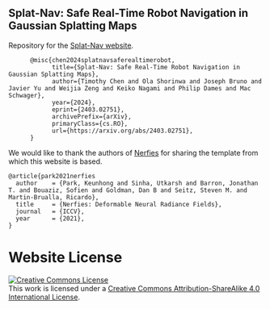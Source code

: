 ## Splat-Nav: Safe Real-Time Robot Navigation in Gaussian Splatting Maps
Repository for the [Splat-Nav website](https://chengine.github.io/splatnav/).
```
      @misc{chen2024splatnavsaferealtimerobot,
            title={Splat-Nav: Safe Real-Time Robot Navigation in Gaussian Splatting Maps}, 
            author={Timothy Chen and Ola Shorinwa and Joseph Bruno and Javier Yu and Weijia Zeng and Keiko Nagami and Philip Dames and Mac Schwager},
            year={2024},
            eprint={2403.02751},
            archivePrefix={arXiv},
            primaryClass={cs.RO},
            url={https://arxiv.org/abs/2403.02751}, 
      }
```

We would like to thank the authors of [Nerfies](https://nerfies.github.io) for sharing the template from
which this website is based.

```
@article{park2021nerfies
  author    = {Park, Keunhong and Sinha, Utkarsh and Barron, Jonathan T. and Bouaziz, Sofien and Goldman, Dan B and Seitz, Steven M. and Martin-Brualla, Ricardo},
  title     = {Nerfies: Deformable Neural Radiance Fields},
  journal   = {ICCV},
  year      = {2021},
}
```

# Website License
<a rel="license" href="http://creativecommons.org/licenses/by-sa/4.0/"><img alt="Creative Commons License" style="border-width:0" src="https://i.creativecommons.org/l/by-sa/4.0/88x31.png" /></a><br />This work is licensed under a <a rel="license" href="http://creativecommons.org/licenses/by-sa/4.0/">Creative Commons Attribution-ShareAlike 4.0 International License</a>.
